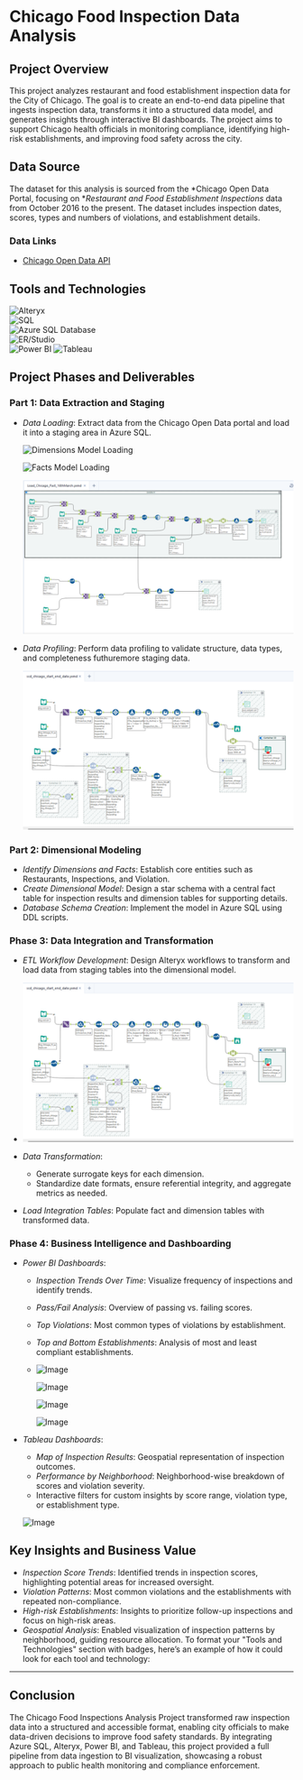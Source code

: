 # Chicago Food Inspection Data Analysis

## Project Overview
This project analyzes restaurant and food establishment inspection data for the City of Chicago. The goal is to create an end-to-end data pipeline that ingests inspection data, transforms it into a structured data model, and generates insights through interactive BI dashboards. The project aims to support Chicago health officials in monitoring compliance, identifying high-risk establishments, and improving food safety across the city.

## Data Source
The dataset for this analysis is sourced from the *Chicago Open Data Portal, focusing on **Restaurant and Food Establishment Inspections* data from October 2016 to the present. The dataset includes inspection dates, scores, types and numbers of violations, and establishment details.

### Data Links
- [Chicago Open Data API](https://data.cityofchicago.org/resource/4ijn-s7e5.csv)


## Tools and Technologies

 ![Alteryx](https://img.shields.io/badge/Alteryx-0066CC?style=for-the-badge&logo=alteryx&logoColor=white)  
 ![SQL](https://img.shields.io/badge/SQL-4479A1?style=for-the-badge&logo=MySQL&logoColor=white)  
 ![Azure SQL Database](https://img.shields.io/badge/Azure_SQL-0089D6?style=for-the-badge&logo=Microsoft-Azure&logoColor=white)  
 ![ER/Studio](https://img.shields.io/badge/ER%2FStudio-0056D2?style=for-the-badge&logo=data-modeling&logoColor=white)  
 ![Power BI](https://img.shields.io/badge/Power_BI-F2C811?style=for-the-badge&logo=power-bi&logoColor=black)
 ![Tableau](https://img.shields.io/badge/Tableau-E97627?style=for-the-badge&logo=tableau&logoColor=white)  


## Project Phases and Deliverables

### Part 1: Data Extraction and Staging
- *Data Loading*: Extract data from the Chicago Open Data portal and load it into a staging area in Azure SQL.
  
  ![Dimensions Model Loading](https://github.com/RutujaMore1706/Chicago-Food-Inspection-Data-Analysis/blob/main/Data%20Modeling/Chicago_Chicago_CommonModel%20(Team-17)/Load_Dim.png)
  
  ![Facts Model Loading](https://github.com/RutujaMore1706/Chicago-Food-Inspection-Data-Analysis/blob/main/Data%20Modeling/Chicago_Chicago_CommonModel%20(Team-17)/Load_Fact.png)
  
  ![Fact Table Staging](https://github.com/RutujaMore1706/Chicago-Food-Inspection-Data-Analysis/blob/main/Data%20staging/Chicaago%20-%20Part3/Screenshots/Load_Chicago_Fact.png)

  
- *Data Profiling*: Perform data profiling to validate structure, data types, and completeness futhuremore staging data.

  ![Image](https://github.com/RutujaMore1706/Chicago-Food-Inspection-Data-Analysis/blob/main/Data%20staging/Chicaago%20-%20Part3/Screenshots/scd_chicago.png)

### Part 2: Dimensional Modeling
- *Identify Dimensions and Facts*: Establish core entities such as Restaurants, Inspections, and Violation.
- *Create Dimensional Model*: Design a star schema with a central fact table for inspection results and dimension tables for supporting details.
- *Database Schema Creation*: Implement the model in Azure SQL using DDL scripts.

### Phase 3: Data Integration and Transformation
- *ETL Workflow Development*: Design Alteryx workflows to transform and load data from staging tables into the dimensional model.
- 
   ![Image](https://github.com/RutujaMore1706/Chicago-Food-Inspection-Data-Analysis/blob/main/Data%20staging/Chicaago%20-%20Part3/Screenshots/scd_chicago.png)
  
- *Data Transformation*:
  - Generate surrogate keys for each dimension.
  - Standardize date formats, ensure referential integrity, and aggregate metrics as needed.
- *Load Integration Tables*: Populate fact and dimension tables with transformed data.

### Phase 4: Business Intelligence and Dashboarding

- *Power BI Dashboards*:
  - *Inspection Trends Over Time*: Visualize frequency of inspections and identify trends.
  - *Pass/Fail Analysis*: Overview of passing vs. failing scores.
  - *Top Violations*: Most common types of violations by establishment.
  - *Top and Bottom Establishments*: Analysis of most and least compliant establishments.
  - 
    ![Image](https://github.com/RutujaMore1706/Chicago-Food-Inspection-Data-Analysis/blob/main/Data%20Visualization/Screenshot%202024-11-08%20at%208.27.59%E2%80%AFAM.png)
    
    ![Image](https://github.com/RutujaMore1706/Chicago-Food-Inspection-Data-Analysis/blob/main/Data%20Visualization/Screenshot%202024-11-08%20at%208.28.07%E2%80%AFAM.png)

    ![Image](https://github.com/RutujaMore1706/Chicago-Food-Inspection-Data-Analysis/blob/main/Data%20Visualization/Screenshot%202024-11-08%20at%208.28.30%E2%80%AFAM.png)
    
    ![Image](https://github.com/RutujaMore1706/Chicago-Food-Inspection-Data-Analysis/blob/main/Data%20Visualization/Screenshot%202024-11-08%20at%208.28.22%E2%80%AFAM.png)

    
- *Tableau Dashboards*:
  - *Map of Inspection Results*: Geospatial representation of inspection outcomes.
  - *Performance by Neighborhood*: Neighborhood-wise breakdown of scores and violation severity.
  - Interactive filters for custom insights by score range, violation type, or establishment type.
 
  ![Image](https://raw.githubusercontent.com/RutujaMore1706/Chicago-Food-Inspection-Data-Analysis/main/Data%20Visualization/Screenshot%202024-11-07%20at%2011.01.33%E2%80%AFPM.png)

## Key Insights and Business Value
- *Inspection Score Trends*: Identified trends in inspection scores, highlighting potential areas for increased oversight.
- *Violation Patterns*: Most common violations and the establishments with repeated non-compliance.
- *High-risk Establishments*: Insights to prioritize follow-up inspections and focus on high-risk areas.
- *Geospatial Analysis*: Enabled visualization of inspection patterns by neighborhood, guiding resource allocation.
To format your "Tools and Technologies" section with badges, here’s an example of how it could look for each tool and technology:

---

## Conclusion
The Chicago Food Inspections Analysis Project transformed raw inspection data into a structured and accessible format, enabling city officials to make data-driven decisions to improve food safety standards. By integrating Azure SQL, Alteryx, Power BI, and Tableau, this project provided a full pipeline from data ingestion to BI visualization, showcasing a robust approach to public health monitoring and compliance enforcement.
